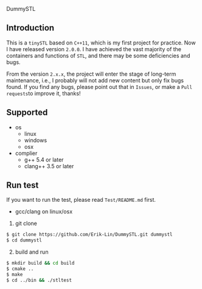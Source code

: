 DummySTL
## Introduction

This is a `tinySTL` based on `C++11`, which is my first project for practice. Now I have released version `2.0.0`. I have achieved the vast majority of the containers and functions of `STL`, and there may be some deficiencies and bugs. 

From the version `2.x.x`, the project will enter the stage of long-term maintenance, i.e., I probably will not add new content but only fix bugs found. If you find any bugs, please point out that in `Issues`, or make a `Pull requests`to improve it, thanks!

## Supported

* os
  * linux
  * windows
  * osx
* complier
  * g++ 5.4 or later
  * clang++ 3.5 or later

## Run test

If you want to run the test, please read `Test/README.md` first.

* gcc/clang on linux/osx

1. git clone
```bash
$ git clone https://github.com/Erik-Lin/DummySTL.git dummystl
$ cd dummystl
```
2. build and run
```bash
$ mkdir build && cd build
$ cmake ..
$ make
$ cd ../bin && ./stltest
```